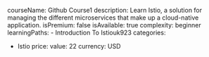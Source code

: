   courseName: Github Course1
  description: Learn Istio, a solution for managing the different microservices that make up a cloud-native application.
  isPremium: false
  isAvailable: true
  complexity: beginner
  learningPaths:
    - Introduction To Istiouk923
  categories:
  - Istio
  price:
    value: 22
    currency: USD
